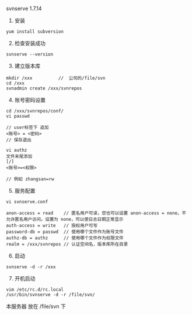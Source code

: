 svnserve 1.7.14
1. 安装
```
yum install subversion
```
2. 检查安装成功
```
svnserve --version
```
3. 建立版本库
```
mkdir /xxx          //  公司的/file/svn
cd /xxx
svnadmin create /xxx/svnrepos 
```
4. 账号密码设置
```
cd /xxx/svnrepos/conf/
vi passwd

// user标签下 追加
<账号> = <密码>
// 保存退出

vi authz
文件末尾添加
[/]
<账号>=<权限>

// 例如 zhangsan=rw
```
5. 服务配置
```
vi svnserve.conf

anon-access = read    // 匿名用户可读，您也可以设置 anon-access = none，不允许匿名用户访问。设置为 none，可以使日志日期正常显示
auth-access = write   // 授权用户可写
password-db = passwd  // 使用哪个文件作为账号文件
authz-db = authz      // 使用哪个文件作为权限文件
realm = /xxx/svnrepos // 认证空间名，版本库所在目录
```
6. 启动
```
svnserve -d -r /xxx
```
7. 开机启动
```
vim /etc/rc.d/rc.local
/usr/bin/svnserve -d -r /file/svn/
```
本服务器 放在 /file/svn 下